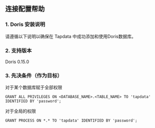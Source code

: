 ## **连接配置帮助**

### **1. Doris 安装说明**

请遵循以下说明以确保在 Tapdata 中成功添加和使用Doris数据库。

### **2. 支持版本**
Doris 0.15.0

###  **3. 先决条件（作为目标）**
对于某个数据库赋于全部权限
```
GRANT ALL PRIVILEGES ON <DATABASE_NAME>.<TABLE_NAME> TO 'tapdata' IDENTIFIED BY 'password';
```
对于全局的权限
```
GRANT PROCESS ON *.* TO 'tapdata' IDENTIFIED BY 'password';
```
